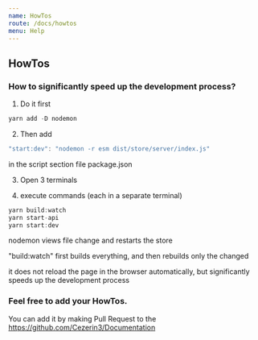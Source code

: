 ```yaml
---
name: HowTos
route: /docs/howtos
menu: Help
---
```


## HowTos

### How to significantly speed up the development process?

1. Do it first

```javascript
yarn add -D nodemon
```

2. Then add

```javascript
"start:dev": "nodemon -r esm dist/store/server/index.js"
```

in the script section file package.json

3. Open 3 terminals

4. execute commands (each in a separate terminal)

```javascript
yarn build:watch
yarn start-api
yarn start:dev
```

nodemon views file change and restarts the store

"build:watch" first builds everything, and then rebuilds only the changed

it does not reload the page in the browser automatically, but significantly
speeds up the development process

### Feel free to add your HowTos.

You can add it by making Pull Request to the
https://github.com/Cezerin3/Documentation
